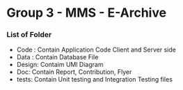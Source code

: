 # Group 3 - MMS - E-Archive
### List of Folder 
- Code : Contain Application Code Client and Server side
- Data : Contain Database File
- Design: Contaim UMl Diagram 
- Doc: Contain Report, Contribution, Flyer
- tests: Contain Unit testing and Integration Testing files
